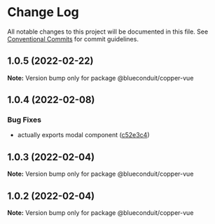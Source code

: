 # Change Log

All notable changes to this project will be documented in this file.
See [Conventional Commits](https://conventionalcommits.org) for commit guidelines.

## 1.0.5 (2022-02-22)

**Note:** Version bump only for package @blueconduit/copper-vue





## 1.0.4 (2022-02-08)


### Bug Fixes

* actually exports modal component ([c52e3c4](https://github.com/BlueConduit/copper/commit/c52e3c4c0a458beaabc60c84e4627489fc45dc64))





## 1.0.3 (2022-02-04)

**Note:** Version bump only for package @blueconduit/copper-vue





## 1.0.2 (2022-02-04)

**Note:** Version bump only for package @blueconduit/copper-vue
